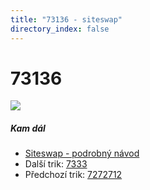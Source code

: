 ```yaml
---
title: "73136 - siteswap"
directory_index: false
---
```


# 73136

![](/animace/siteswap/73136.gif)

##### Kam dál

- [Siteswap - podrobný návod](/siteswap.html "Podrobné vysvětlení siteswapů..")
- Další trik: [7333](7333.html "Siteswap 7333")
- Předchozí trik: [7272712](7272712.html "Siteswap 7272712")

